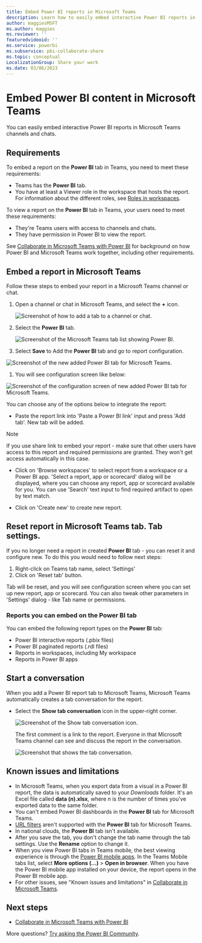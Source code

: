 ```yaml
---
title: Embed Power BI reports in Microsoft Teams
description: Learn how to easily embed interactive Power BI reports in Microsoft Teams channels and chats.
author: maggiesMSFT
ms.author: maggies
ms.reviewer: ''
featuredvideoid: ''
ms.service: powerbi
ms.subservice: pbi-collaborate-share
ms.topic: conceptual
LocalizationGroup: Share your work
ms.date: 03/06/2023
---
```


# Embed Power BI content in Microsoft Teams

You can easily embed interactive Power BI reports in Microsoft Teams channels and chats. 

## Requirements

To embed a report on the **Power BI** tab in Teams, you need to meet these requirements:

- Teams has the **Power BI** tab.
- You have at least a Viewer role in the workspace that hosts the report. For information about the different roles, see [Roles in workspaces](service-roles-new-workspaces.md).

To view a report on the **Power BI** tab in Teams, your users need to meet these requirements:

- They're Teams users with access to channels and chats.
- They have permission in Power BI to view the report.

See [Collaborate in Microsoft Teams with Power BI](service-collaborate-microsoft-teams.md) for background on how Power BI and Microsoft Teams work together, including other requirements.

## Embed a report in Microsoft Teams

Follow these steps to embed your report in a Microsoft Teams channel or chat.

1. Open a channel or chat in Microsoft Teams, and select the **+** icon.

    ![Screenshot of how to add a tab to a channel or chat.](media/service-embed-report-microsoft-teams/service-embed-report-microsoft-teams-add.png)

1. Select the **Power BI** tab.

    ![Screenshot of the Microsoft Teams tab list showing Power BI.](media/service-embed-report-microsoft-teams/service-embed-report-microsoft-teams-tab.png)

1. Select **Save** to Add the **Power BI** tab and go to report configuration.

![Screenshot of the new added Power BI tab for Microsoft Teams.](media/service-embed-report-microsoft-teams/service-embed-report-microsoft-teams-tab-save.png)

1. You will see configuration screen like below:

![Screenshot of the configuration screen of new added Power BI tab for Microsoft Teams.](media/service-embed-report-microsoft-teams/service-embed-report-microsoft-teams-tab-configuration.png)

You can choose any of the options below to integrate the report:
- Paste the report link into 'Paste a Power BI link' input and press 'Add tab'. New tab will be added.

> [!NOTE]
> If you use share link to embed your report - make sure that other users have access to this report and required permissions are granted. They won't get access automatically in this case.

- Click on 'Browse workspaces' to select report from a workspace or a Power BI app. 'Select a report, app or scorecard' dialog will be displayed, where you can choose any report, app or scorecard available for you. You can use 'Search' text input to find required artifact to open by text match.

- Click on 'Create new' to create new report.

## Reset report in Microsoft Teams tab. Tab settings.

If you no longer need a report in created **Power BI** tab - you can reset it and configure new. To do this you would need to follow next steps:
1. Right-click on Teams tab name, select 'Settings'
1. Click on 'Reset tab' button.

Tab will be reset, and you will see configuration screen where you can set up new report, app or scorecard.
You can also tweak other parameters in 'Settings' dialog - like Tab name or permissions.


### Reports you can embed on the Power BI tab

You can embed the following report types on the **Power BI** tab:

- Power BI interactive reports (.pbix files)
- Power BI paginated reports (.rdl files)
- Reports in workspaces, including My workspace
- Reports in Power BI apps

## Start a conversation

When you add a Power BI report tab to Microsoft Teams, Microsoft Teams automatically creates a tab conversation for the report.

- Select the **Show tab conversation** icon in the upper-right corner.

    ![Screenshot of the Show tab conversation icon.](media/service-embed-report-microsoft-teams/power-bi-teams-conversation-icon.png)

    The first comment is a link to the report. Everyone in that Microsoft Teams channel can see and discuss the report in the conversation.

    ![Screenshot that shows the tab conversation.](media/service-embed-report-microsoft-teams/power-bi-teams-conversation-tab.png)

## Known issues and limitations

- In Microsoft Teams, when you export data from a visual in a Power BI report, the data is automatically saved to your *Downloads* folder. It's an Excel file called **data (*n*).xlsx**, where *n* is the number of times you've exported data to the same folder.
- You can't embed Power BI dashboards in the **Power BI** tab for Microsoft Teams.
- [URL filters](service-url-filters.md) aren't supported with the **Power BI** tab for Microsoft Teams.
- In national clouds, the **Power BI** tab isn't available.
- After you save the tab, you don't change the tab name through the tab settings. Use the **Rename** option to change it.
- When you view Power BI tabs in Teams mobile, the best viewing experience is through the [Power BI mobile apps](../consumer/mobile/mobile-apps-for-mobile-devices.md). In the Teams Mobile tabs list, select **More options (...)** > **Open in browser**. When you have the Power BI mobile app installed on your device, the report opens in the Power BI mobile app. 
- For other issues, see "Known issues and limitations" in [Collaborate in Microsoft Teams](service-collaborate-microsoft-teams.md#known-issues-and-limitations).

## Next steps

- [Collaborate in Microsoft Teams with Power BI](service-collaborate-microsoft-teams.md)

More questions? [Try asking the Power BI Community](https://community.powerbi.com/).
